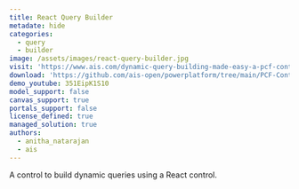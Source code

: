 ```yaml
---
title: React Query Builder
metadate: hide
categories:
  - query
  - builder
image: /assets/images/react-query-builder.jpg
visit: 'https://www.ais.com/dynamic-query-building-made-easy-a-pcf-control-guide-for-power-apps/'
download: 'https://github.com/ais-open/powerplatform/tree/main/PCF-Controls/ReactQueryBuilder'
demo_youtube: 351EipK1S10
model_support: false
canvas_support: true
portals_support: false
license_defined: true
managed_solution: true
authors:
  - anitha_natarajan
  - ais
---
```

A control to build dynamic queries using a React control.
